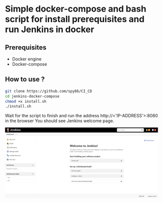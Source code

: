 # Simple docker-compose and bash script for install prerequisites and run Jenkins in docker

## Prerequisites
* Docker engine
* Docker-compose


## How to use ?
```bash
git clone https://github.com/spy86/CI_CD
cd jenkins-docker-compose
chmod +x install.sh
./install.sh
```

Wait for the script to finish and run the address http://<'IP-ADDRESS'>:8080 in the browser You should see Jenkins welcome page.

![alt text](/images/JenkinsWelcomePage.png "Jenkins Welcome Page")